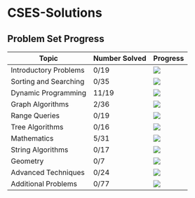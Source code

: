 # CSES-Solutions

## Problem Set Progress

| Topic         | Number Solved | Progress                                  |
|-----------------------|---------------|-------------------------------------------|
| Introductory Problems |     0/19     |  ![](https://geps.dev/progress/0)        |
| Sorting and Searching |     0/35     |  ![](https://geps.dev/progress/0)        |
| Dynamic Programming   |     11/19     |  ![](https://geps.dev/progress/57)        |
| Graph Algorithms      |     2/36     |  ![](https://geps.dev/progress/5)        |
| Range Queries         |     0/19     |  ![](https://geps.dev/progress/0)        |
| Tree Algorithms       |     0/16     |  ![](https://geps.dev/progress/0)        |
| Mathematics           |     5/31     |  ![](https://geps.dev/progress/16)        |
| String Algorithms     |     0/17     |  ![](https://geps.dev/progress/0)        |
| Geometry              |      0/7      |  ![](https://geps.dev/progress/0)        |
| Advanced Techniques   |     0/24     |  ![](https://geps.dev/progress/0)        |
| Additional Problems   |     0/77     |  ![](https://geps.dev/progress/0)        |
